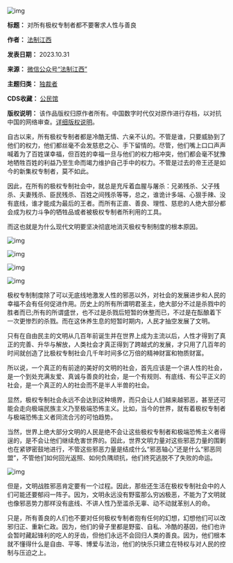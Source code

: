 ![img](https://chinadigitaltimes.net/chinese/files/2023/10/1-3.png)




**标题：** 对所有极权专制者都不要奢求人性与善良  

**作者：** [法制江西](https://chinadigitaltimes.net/space/法制江西)  

**发表日期：** 2023.10.31  

**来源：** [微信公众号“法制江西”](https://web.archive.org/web/20231031131148/https://freewechat.com/a/MzU3OTA5Nzg0MQ==/2247484323/1)  

**主题归类：** [独裁者](https://chinadigitaltimes.net/space/独裁者)  

**CDS收藏：** [公民馆](https://chinadigitaltimes.net/space/%E5%85%AC%E6%B0%91%E9%A6%86)  

**版权说明：** 该作品版权归原作者所有。中国数字时代仅对原作进行存档，以对抗中国的网络审查。[详细版权说明](https://chinadigitaltimes.net/chinese/copyright)。


自古以来，所有极权专制者都是冷酷无情、六亲不认的。不管是谁，只要威胁到了他们的权力，他们都丝毫不会发慈悲之心、手下留情的。尽管，他们嘴上口口声声喊着为了百姓谋幸福，但百姓的幸福一旦与他们的权力相冲突，他们都会毫不犹豫地牺牲百姓的利益乃至生命而竭力维护自己手中的权力。不管是过去的帝王还是如今的新集权专制者，莫不如此。


因此，在所有的极权专制社会中，就总是充斥着血腥与屠杀：兄弟残杀、父子残杀、夫妻残杀、臣民残杀、百姓之间残杀等等，总之，谁诡计多端、心狠手辣、没有底线，谁才能成为最后的王者。而所有正直、善良、理性、慈悲的人绝大部分都会成为权力斗争的牺牲品或者被极权专制者所利用的工具。


而这也就是为什么现代文明要坚决彻底地消灭极权专制制度的根本原因。  

![img](https://chinadigitaltimes.net/chinese/files/2023/10/2-3.png)  

![img](https://chinadigitaltimes.net/chinese/files/2023/10/3.png)  

![img](https://chinadigitaltimes.net/chinese/files/2023/10/4.png)  

![img](https://chinadigitaltimes.net/chinese/files/2023/10/5.png)  

极权专制制度除了可以无底线地激发人性的邪恶以外，对社会的发展进步和人民的幸福不会有任何促进作用。历史上的所有所谓明君圣主，绝大部分不过是杀戮中的胜者而已;所有的所谓盛世，也不过是杀戮后短暂的休整而已，不过是在酝酿着下一次更惨烈的杀戮。而在这休养生息的短暂时期内，人民才抽空发展了文明。


只有在自由民主的文明从几百年前诞生并在世界上成为主流以后，人性才得到了真正的完善、升华与解放，人类社会才真正得到了跨越式的发展，才只用了几百年的时间就创造了比极权专制社会几千年时间多亿万倍的精神财富和物质财富。


所以说，一个真正的有前途的美好的文明的社会，首先应该是一个讲人性的社会，是一个到处充满友爱、真诚与善良的社会，是一个有规则、有底线、有公平正义的社会，是一个真正的人的社会而不是半人半兽的社会。


显然，极权专制社会永远不会达到这种境界，而只会让人们越来越邪恶，甚至还可能会走向极端民族主义乃至极端恐怖主义。比如，当今的世界，就有着极权专制者与极端恐怖主义者同流合污的可怕趋势。


当然，世界上绝大部分文明的人民是绝不会让这些极权专制者和极端恐怖主义者得逞的，是不会让他们继续危害世界的。因此，世界文明力量对这些邪恶力量的围剿也在紧锣密鼓地进行，不管这些邪恶力量是结成什么“邪恶轴心”还是什么“邪恶同盟”，不管他们如何回光返照、如何负隅顽抗，他们终究逃脱不了失败的命运。  

![img](https://chinadigitaltimes.net/chinese/files/2023/10/7.png)  

但是，文明战胜邪恶肯定要有一个过程。因此，那些还生活在极权专制社会中的人们可能还要郁闷一阵子。因为，文明永远没有野蛮那么穷凶极恶，不能为了文明就也像邪恶势力那样没有底线、不讲人性乃至滥杀无辜、动不动就革别人的命。


只是，所有善良的人们也不要对任何极权专制者抱有任何的幻想，幻想他们可以改邪归正、重新仁政。因为，他们的骨子里都是野蛮、自私、冷酷的基因，他们也许会暂时藏起锋利的吃人的牙齿，但他们永远不会回归人类的善良。因为，他们根本就不懂得什么是自由、平等、博爱与法治，他们的快乐只建立在特权与对人民的控制与压迫之上。


